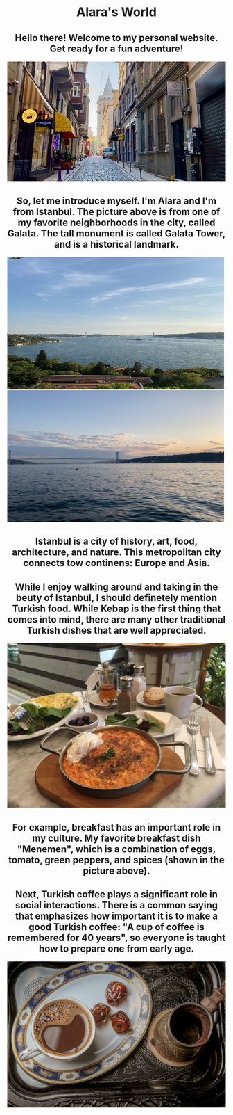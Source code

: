 <h1><center>Alara's World</center></h1>
<div>
  
<h2><center>Hello there! Welcome to my personal website. Get ready for a fun adventure!</center></h2>
<div>
<img src="Images/PHOTO-2021-04-21-15-11-49.jpg">

<h2><center>So, let me introduce myself. I'm Alara and I'm from Istanbul. The picture above is from one of my favorite neighborhoods in the city, called Galata. The tall monument is called Galata Tower, and is a historical landmark.</center></h2>

<div>
<img src="Images/bogaz.jpg" width="500" height="303"> 
<img src="Images/kopru.jpg" width="500" height="303"> 

<div>
<h2><center>Istanbul is a city of history, art, food, architecture, and nature. This metropolitan city connects tow continens: Europe and Asia.</center></h2>
<div>
<h2><center>While I enjoy walking around and taking in the beuty of Istanbul, I should definetely mention Turkish food. While Kebap is the first thing that comes into mind, there are many other traditional Turkish dishes that are well appreciated.</center></h2>
<div>
<img src="Images/menemen.jpg">
<h2><center>For example, breakfast has an important role in my culture. My favorite breakfast dish "Menemen", which is a combination of eggs, tomato, green peppers, and spices (shown in the picture above).</center></h2>
<div>
<h2><center>Next, Turkish coffee plays a significant role in social interactions. There is a common saying that emphasizes how important it is to make a good Turkish coffee: "A cup of coffee is remembered for 40 years", so everyone is taught how to prepare one from early age.</center></h2>
<img src="Images/trkahve.jpg">
 
